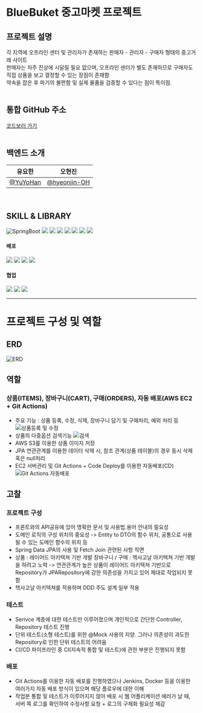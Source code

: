# BlueBuket 중고마켓 프로젝트

## 프로젝트 설명

각 지역에 오프라인 센터 및 관리자가 존재하는 판매자 - 관리자 - 구매자 형태의 중고거래 사이트<br/>
판매자는 자주 진상에 시달릴 필요 없으며, 오프라인 센터가 별도 존재하므로 구매자도 직접 상품을 보고 결정할 수 있는 장점이 존재함<br/>
약속을 잡은 후 파기의 불편함 및 실제 물품을 검증할 수 있다는 점이 특이점.
<br/><br/>
## 통합 GitHub 주소
[코드보러 가기](https://github.com/orgs/BlueBucket-project/repositories)
<br/><br/>

## 백엔드 소개

  |          유요한         |       오현진                                                                                                                          
|:---------------------------------------------------------: | :-------------------------------------------------------------------------------------------------------------------: |
|  [@YuYoHan](https://github.com/YuYoHan)  | [@hyeonjin-OH](https://github.com/hyeonjin-OH)  |

<br/>

## SKILL & LIBRARY
![SpringBoot](https://img.shields.io/badge/SpringBoot-6DB33F?style=flat-square&logo=SpringBoot&logoColor=black) 
<img src="https://img.shields.io/badge/JPA-brown?style=flat-square&logo=JPA&logoColor=white"> 
<img src="https://img.shields.io/badge/springsecurity-6DB33F?style=flat-square&logo=springsecurity&logoColor=white"> 
<img src="https://img.shields.io/badge/springOAuth2-black?style=flat-square&logo=springOAuth2&logoColor=white"> 
<img src="https://img.shields.io/badge/JWT-purple?style=flat-square&logo=JWT&logoColor=white"> 
<img src="https://img.shields.io/badge/mysql-4479A1?style=flat-square&logo=mysql&logoColor=white"> 
<img src="https://img.shields.io/badge/Gradle-02303A?style=flat-square&logo=Gradle&logoColor=white">
<img src="https://img.shields.io/badge/Swagger-85EA2D?style=flat-square&logo=Swagger&logoColor=white"> 
<br/>

#### 배포
<img src="https://img.shields.io/badge/AWS-232F3E?style=flat-square&logo=AWS&logoColor=white"> <img src="https://img.shields.io/badge/EC2-FF9900?style=flat-square&logo=EC2&logoColor=white"> 
<img src="https://img.shields.io/badge/RDS-527FFF?style=flat-square&logo=RDS&logoColor=white"> 
<img src="https://img.shields.io/badge/github Actions-2088FF?style=flat-square&logo=githubactions&logoColor=white">
<br/>

#### 협업
<img src="https://img.shields.io/badge/github-181717?style=flat-square&logo=github&logoColor=white"> <img src="https://img.shields.io/badge/git-F05032?style=flat-square&logo=git&logoColor=white">
<img src="https://img.shields.io/badge/notion-000000?style=flat-square&logo=notion&logoColor=white">

---
# 프로젝트 구성 및 역할

## ERD
![ERD](https://postfiles.pstatic.net/MjAyMzEyMDhfMzkg/MDAxNzAyMDIyNjYyOTIz.wSB5UhZmPnCksOrNrNkh9_dQ5oyRMtTyovJA2YmM2asg.fJOB84jSHW_9qcGSuerN0bmqWOWMGPeLwhqFpfUB4aMg.PNG.bisung62/image.png?type=w773)

## 역할
### 상품(ITEMS), 장바구니(CART), 구매(ORDERS), 자동 배포(AWS EC2 + Git Actions)
- 주요 기능 : 상품 등록, 수정, 삭제, 장바구니 담기 및 구매처리, 예외 처리 등
  ![상품등록 및 수정](https://blogfiles.pstatic.net/MjAyNDAxMTZfNzkg/MDAxNzA1MzgwNzg0MDY1.KUzCdEbvZwZk0-qLHu7C7yJ-VBpzwv6IcFJTLtYwYdEg.RR8XVPJz5C7Tb2APHCVo_zhf7BsBq-jUlIrVQzm2UUcg.GIF.bisung62/%EC%83%81%ED%92%88%EB%93%B1%EB%A1%9D.gif)
- 상품의 다중옵션 검색기능
  ![검색](https://blogfiles.pstatic.net/MjAyNDAxMTZfNiAg/MDAxNzA1MzgxMjUzNzU2.hCPgr28kEmK7DZyMaHurFnmPQuJS8_TRx9QJtlowVtMg.-N4hDX3mV82JUGBXJ1hug_tJCLPreIZ-wcAcuAl4xwIg.GIF.bisung62/%EA%B2%80%EC%83%89%EA%B8%B0%EB%8A%A5.gif)
- AWS S3를 이용한 상품 이미지 저장
- JPA 연관관계를 이용한 데이터 삭제 시, 참조 관계(상품 테이블)의 경우 동시 삭제 혹은 null처리
- EC2 서버관리 및 Git Actions + Code Deploy를 이용한 자동배포(CD)
  ![Git Actions 자동배포](https://postfiles.pstatic.net/MjAyNDAxMTZfMTg3/MDAxNzA1MzgxNDQ2OTI0.llM730O7tJO0WgELypJjlnBdtx5fdNxC4yXcmi9h4Zkg.x8sOb7sleT9TRIf3f_4dVbxB9kXsbXbsg2eee_w4_SQg.PNG.bisung62/image.png?type=w773)



## 고찰
### 프로젝트 구성
- 프론트와의 API공유에 있어 명확한 문서 및 사용법.용어 안내의 필요성
- 도메인 로직의 구성 위치의 중요성
  -> Entity to DTO의 함수 위치, 공통으로 사용될 수 있는 도메인 함수의 위치 등
- Spring Data JPA의 사용 및 Fetch Join 관련된 사항 직면
- 상품 : 레이어드 아키텍쳐 기반 개발
  장바구니 / 구매 : 헥사고날 아키텍쳐 기반 개발을 하려고 노력
  -> 연관관계가 높은 상품이 레이어드 아키텍쳐 기반으로 Repository가 JPARepository에 강한 의존성을 가지고 있어 제대로 작업되지 못함
- 헥사고날 아키텍쳐를 적용하며 DDD 주도 설계 일부 적용
### 테스트
- Serivce 계층에 대한 테스트만 이루어졌으며 개인적으로 간단한 Controller, Repository 테스트 진행
- 단위 테스트(소형 테스트)를 위한 @Mock 사용의 지양. 그러나 의존성이 과도한 Repository로 인한 단위 테스트의 어려움
- CI/CD 파이프라인 중 CI(지속적 통합 및 테스트)에 관한 부분은 진행되지 못함
### 배포
- Git Actions를 이용한 자동 배포를 진행하였으나 Jenkins, Docker 등을 이용한 여러가지 자동 배포 방식이 있으며 해당 플로우에 대한 이해
- 작업분 통합 및 테스트가 이루어지지 않아 배포 시 웹 어플리케이션 에러가 날 때, 서버 쪽 로그를 확인하여 수정사항 요청 + 로그의 구체화 필요성 체감
  
